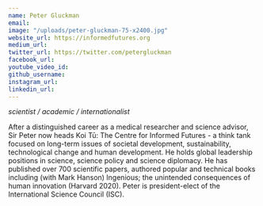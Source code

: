 ```yaml
---
name: Peter Gluckman
email: 
image: "/uploads/peter-gluckman-75-x2400.jpg"
website_url: https://informedfutures.org
medium_url: 
twitter_url: https://twitter.com/petergluckman
facebook_url: 
youtube_video_id: 
github_username: 
instagram_url: 
linkedin_url: 
---
```


*scientist / academic / internationalist*

After a distinguished career as a medical researcher and science advisor, Sir Peter now heads Koi Tū: The Centre for Informed Futures - a think tank focused on long-term issues of societal development, sustainability, technological change and human development. He holds global leadership positions in science, science policy and science diplomacy. He has published over 700 scientific papers, authored popular and technical books including (with Mark Hanson) Ingenious; the unintended consequences of human innovation (Harvard 2020). Peter is president-elect of the International Science Council (ISC).
